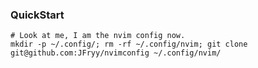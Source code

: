 ### QuickStart

```shell
# Look at me, I am the nvim config now.
mkdir -p ~/.config/; rm -rf ~/.config/nvim; git clone git@github.com:JFryy/nvimconfig ~/.config/nvim/
```
